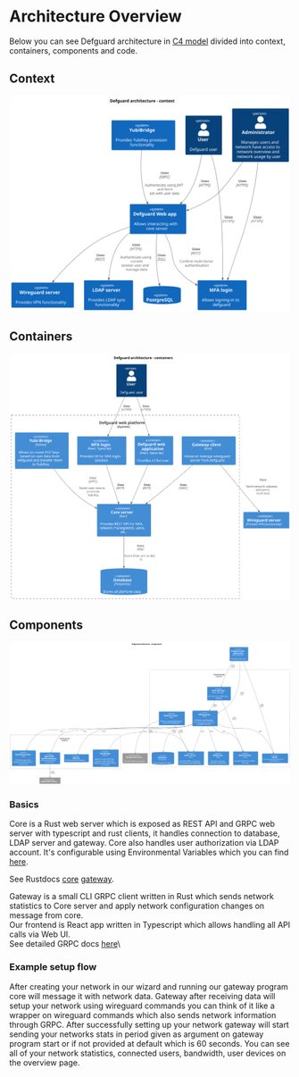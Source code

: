 # Architecture Overview

Below you can see Defguard architecture in [C4 model](https://c4model.com/) divided into context, containers, components and code.


## Context 
![Context look at Defguard architecture ](puml/architecture-context.svg)


## Containers
![Containers look at Defguard architecture ](puml/architecture-containers.svg)

## Components
![Components look at Defguard architecture ](puml/architecture-components.svg)



### Basics

Core is a Rust web server which is exposed as REST API and GRPC web server with typescript and rust clients, it handles connection to database, LDAP server and gateway. Core also handles user authorization via LDAP account. It's configurable using Environmental Variables which you can find [here](environmental-variables-configuration.md).

See Rustdocs [core](https://google.com) [gateway](https://google.com).

Gateway is a small CLI GRPC client written in Rust which sends network statistics to Core server and apply network configuration changes on message from core.\
Our frontend is React app written in Typescript which allows handling all API calls via Web UI.\
See detailed GRPC docs [here](https://google.com)\


### Example setup flow

After creating your network in our wizard and running our gateway program core will message it with network data. Gateway after receiving data will setup your network using wireguard commands you can think of it like a wrapper on wireguard commands which also sends network information through GRPC. After successfully setting up your network gateway will start sending your networks stats in period given as argument on gateway program start or if not provided at default which is 60 seconds. You can see all of your network statistics, connected users, bandwidth, user devices on the overview page.

